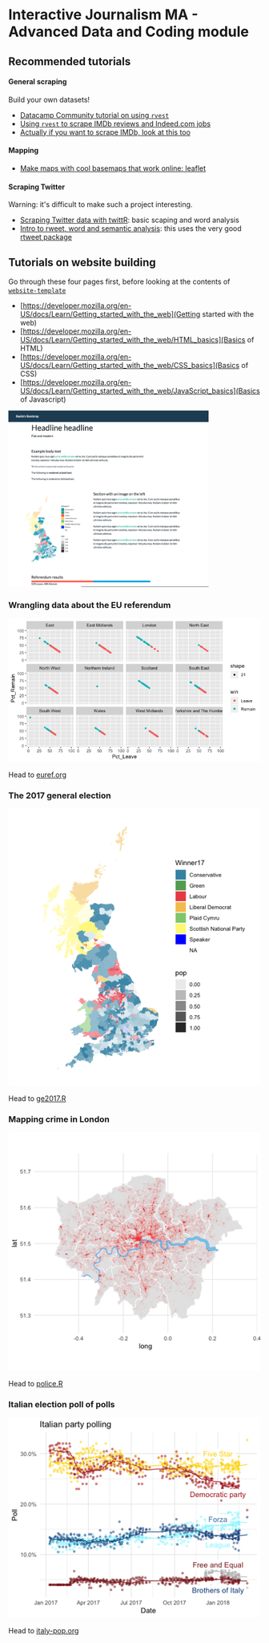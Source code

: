 # Interactive Journalism MA - Advanced Data and Coding module

## Recommended tutorials

#### General scraping

Build your own datasets!

* [Datacamp Community tutorial on using `rvest`](https://www.datacamp.com/community/tutorials/r-web-scraping-rvest)
* [Using `rvest` to scrape IMDb reviews and Indeed.com jobs](https://stat4701.github.io/edav/2015/04/02/rvest_tutorial/)
* [Actually if you want to scrape IMDb, look at this too](https://www.analyticsvidhya.com/blog/2017/03/beginners-guide-on-web-scraping-in-r-using-rvest-with-hands-on-knowledge/)

#### Mapping

* [Make maps with cool basemaps that work online: leaflet](https://www.earthdatascience.org/courses/earth-analytics/get-data-using-apis/leaflet-r/)

#### Scraping Twitter

Warning: it's difficult to make such a project interesting.

* [Scraping Twitter data with twittR](http://utstat.toronto.edu/~nathan/teaching/sta4002/Class1/scrapingtwitterinR-NT.html): basic scaping and word analysis
* [Intro to rweet, word and semantic analysis](https://mkearney.github.io/blog/2017/06/01/intro-to-rtweet/): this uses the very good [rtweet package](https://cran.r-project.org/web/packages/rtweet/vignettes/intro.html)




## Tutorials on website building

Go through these four pages first, before looking at the contents of [`website-template`](website-template/)

* [https://developer.mozilla.org/en-US/docs/Learn/Getting_started_with_the_web](Getting started with the web)
* [https://developer.mozilla.org/en-US/docs/Learn/Getting_started_with_the_web/HTML_basics](Basics of HTML)
* [https://developer.mozilla.org/en-US/docs/Learn/Getting_started_with_the_web/CSS_basics](Basics of CSS)
* [https://developer.mozilla.org/en-US/docs/Learn/Getting_started_with_the_web/JavaScript_basics](Basics of Javascript)

<img src="fig/template.png" width="400"/>

### Wrangling data about the EU referendum

![](fig/Rplot03.png)

Head to [euref.org](euref.org)

### The 2017 general election

![](fig/ge2017.png)

Head to [ge2017.R](ge2017.R)

### Mapping crime in London

![](fig/Rplot08.png)

Head to [police.R](police.R)

### Italian election poll of polls

![](fig/italy.png)

Head to [italy-pop.org](italy-pop.org)
